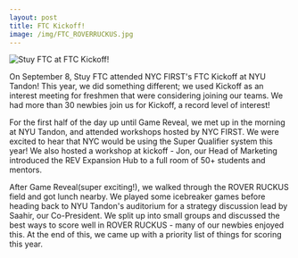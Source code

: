 ```yaml
---
layout: post
title: FTC Kickoff!
image: /img/FTC_ROVERRUCKUS.jpg
---
```


![Stuy FTC at FTC Kickoff!](/img/kickoff_group.JPG)

On September 8, Stuy FTC attended NYC FIRST's FTC Kickoff at NYU Tandon! This year, we did something different; we used Kickoff as an interest meeting for freshmen that were considering joining our teams. We had more than 30 newbies join us for Kickoff, a record level of interest!

For the first half of the day up until Game Reveal, we met up in the morning at NYU Tandon, and attended workshops hosted by NYC FIRST. We were excited to hear that NYC would be using the Super Qualifier system this year! We also hosted a workshop at kickoff - Jon, our Head of Marketing introduced the REV Expansion Hub to a full room of 50+ students and mentors.

After Game Reveal(super exciting!), we walked through the ROVER RUCKUS field and got lunch nearby. We played some icebreaker games before heading back to NYU Tandon's auditorium for a strategy discussion lead by Saahir, our Co-President. We split up into small groups and discussed the best ways to score well in ROVER RUCKUS - many of our newbies enjoyed this. At the end of this, we came up with a priority list of things for scoring this year.